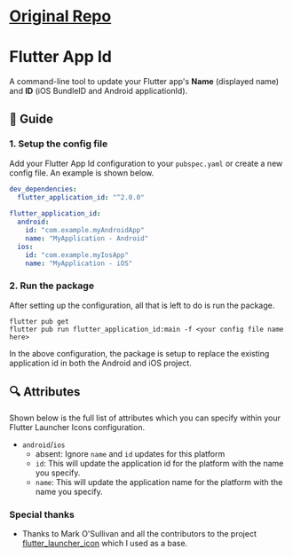 # [Original Repo](https://gitlab.com/uprefer/flutter/flutter_application_id)

# Flutter App Id

A command-line tool to update your Flutter app's **Name** (displayed name) and **ID** (iOS BundleID and Android applicationId).

## :book: Guide

### 1. Setup the config file

Add your Flutter App Id configuration to your `pubspec.yaml` or create a new config file. 
An example is shown below.

```yaml
dev_dependencies: 
  flutter_application_id: "^2.0.0"
  
flutter_application_id:
  android: 
    id: "com.example.myAndroidApp"
    name: "MyApplication - Android"
  ios:
    id: "com.example.myIosApp"
    name: "MyApplication - iOS"
```

### 2. Run the package

After setting up the configuration, all that is left to do is run the package.

```
flutter pub get
flutter pub run flutter_application_id:main -f <your config file name here>
```

In the above configuration, the package is setup to replace the existing application id in both the Android and iOS project.


## :mag: Attributes

Shown below is the full list of attributes which you can specify within your Flutter Launcher Icons configuration.

- `android`/`ios`
  - absent: Ignore `name` and `id` updates for this platform
  - `id`: This will update the application id for the platform with the name you specify.
  - `name`: This will update the application name for the platform with the name you specify.

### Special thanks

- Thanks to Mark O'Sullivan and all the contributors to the project [flutter_launcher_icon](https://github.com/fluttercommunity/flutter_application_id) which I used as a base.
